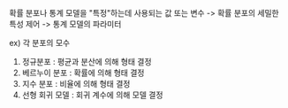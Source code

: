확률 분포나 통계 모델을 "특정"하는데 사용되는 값 또는 변수
-> 확률 분포의 세밀한 특성 제어
-> 통계 모델의 파라미터


ex) 각 분포의 모수
1. 정규분포 : 평균과 분산에 의해 형태 결정
2. 베르누이 분포 : 확률에 의해 형태 결정
3. 지수 분포 : 비율에 의해 형태 결정
4. 선형 회귀 모델 : 회귀 계수에 의해 모델 결정